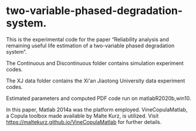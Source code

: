# two-variable-phased-degradation-system.
This is the experimental code for the paper “Reliability analysis and remaining useful life estimation of a two-variable phased degradation system”.

The Continuous and Discontinuous folder contains simulation experiment codes.

The XJ data folder contains the Xi'an Jiaotong University data experiment codes.

Estimated parameters and computed PDF code run on matlabR2020b,win10.

In this paper, Matlab 2014a was the platform employed. VineCopulaMatlab, a Copula toolbox made
available by Malte Kurz, is utilized. Visit https://maltekurz.github.io/VineCopulaMatlab for further details.
